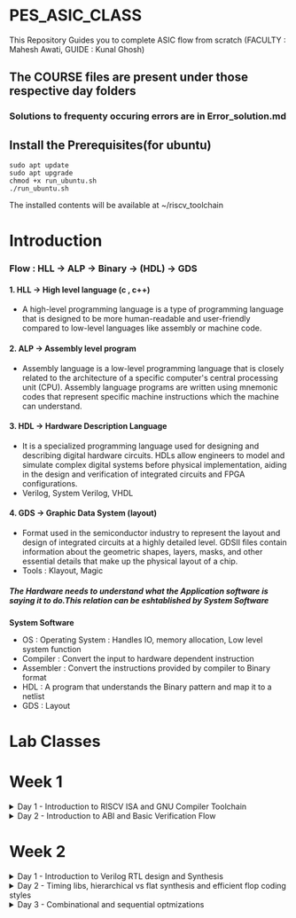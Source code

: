 # PES_ASIC_CLASS
This Repository Guides you to complete ASIC flow from scratch (FACULTY : Mahesh Awati, GUIDE : Kunal Ghosh)

## The COURSE files are present under those respective day folders 

### Solutions to frequenty occuring errors are in Error_solution.md

## Install the Prerequisites(for ubuntu)

```
sudo apt update
sudo apt upgrade
chmod +x run_ubuntu.sh
./run_ubuntu.sh
```
The installed contents will be available at ~/riscv_toolchain

# Introduction
### Flow : HLL -> ALP -> Binary -> (HDL) -> GDS
#### 1. HLL -> High level language (c , c++) 
- A high-level programming language is a type of programming language that is designed to be more human-readable and user-friendly compared to low-level languages like assembly or machine code.

#### 2. ALP -> Assembly level program
- Assembly language is a low-level programming language that is closely related to the architecture of a specific computer's central processing unit (CPU). Assembly language programs are written using mnemonic codes that represent specific machine instructions which the machine can understand.

#### 3. HDL -> Hardware Description Language
- It is a specialized programming language used for designing and describing digital hardware circuits. HDLs allow engineers to model and simulate complex digital systems before physical implementation, aiding in the design and verification of integrated circuits and FPGA configurations.
- Verilog, System Verilog, VHDL

#### 4. GDS -> Graphic Data System (layout)
- Format used in the semiconductor industry to represent the layout and design of integrated circuits at a highly detailed level. GDSII files contain information about the geometric shapes, layers, masks, and other essential details that make up the physical layout of a chip.
- Tools : Klayout, Magic

##### The Hardware needs to understand what the Application software is saying it to do.This relation can be eshtablished by System Software

____System Software____
- OS : Operating System : Handles IO, memory allocation, Low level system function
- Compiler : Convert the input to hardware dependent instruction
- Assembler : Convert the instructions provided by compiler to Binary format
- HDL : A program that understands the Binary pattern and map it to a netlist
- GDS : Layout



# Lab Classes 

# Week 1

<details>
  <summary> Day 1 - Introduction to RISCV ISA and GNU Compiler Toolchain </summary>
  <br>

  # DAY-1: LAB work for RISC-V software toolchain
  ## Task 1
  
  ## Write a C program to compute sum from 1 to n
  ![Screenshot from 2023-08-19 11-20-30](https://github.com/Shashanksharma280201/PESU-ASIC/assets/79470436/3ee921a8-140c-4353-aac7-104b2f6c5168)
  
  ### The result for the above after gcc compilation 
  ![Screenshot from 2023-08-19 11-20-59](https://github.com/Shashanksharma280201/PESU-ASIC/assets/79470436/d89ef2d4-9315-4643-957c-63d027004a1b)
  
  ### commands used 
  ```
  gcc sum1ton.c
  ./a.out
  ```
  
  ## GCC compile And Disassemble 
  
  ![Screenshot from 2023-08-21 00-52-48](https://github.com/Shashanksharma280201/PESU-ASIC/assets/79470436/0033f39e-f64d-439c-965b-2c9185d6bdc3)
  ![Screenshot from 2023-08-21 00-45-38](https://github.com/Shashanksharma280201/PESU-ASIC/assets/79470436/6b067ff8-dada-4462-b6ec-2647c6690a94)
  
  
  ### Commands used to compile and get the outout
  ```
  riscv64-unknown-elf-gcc -O1 -mabi=lp64 -march=rv64i -o sum1ton.o sum1ton.c
  riscv64-unknown-elf-objdump -d sum1ton.o | less
  
  riscv64-unknown-elf-gcc -Ofast -mabi=lp64 -march=rv64i -o sum1ton.o sum1ton.c
  riscv64-unknown-elf-objdump -d sum1ton.o | less
  ```
  ![Screenshot from 2023-08-21 00-56-27](https://github.com/Shashanksharma280201/PESU-ASIC/assets/79470436/0a321df3-eb8e-4eda-be6d-2d651332630a)
  
  
  ## Spike Simulation And Debug
  
  ### commands to run the risc-v compiler and spike debugger 
  ```
  riscv64-unknown-elf-gcc -Ofast -mabi=lp64 -march=rv64i -o sum1ton.o sum1ton.c
  spike pk sum1ton.o
  spike -d pk sum1ton.o
  ```
  
  ### The outputs after running the above commands are:
  
  ![Screenshot from 2023-08-21 01-03-17](https://github.com/Shashanksharma280201/PESU-ASIC/assets/79470436/08502c60-1b52-43d1-b24f-06bed6d8a44f)
  
  
  ![Screenshot from 2023-08-21 01-07-25](https://github.com/Shashanksharma280201/PESU-ASIC/assets/79470436/6ab2a91e-47d9-4a3d-984a-82a3c50bb404)
  
  
  
  ## Task 2
  
  ## Write a C program for Signed And Unsigned Numbers 
  
  ![Screenshot from 2023-08-21 01-19-18](https://github.com/Shashanksharma280201/PESU-ASIC/assets/79470436/0b1c01e9-04df-4c78-97ba-6675715996ba)
  
  ## After running the compiler
  
  ![Screenshot from 2023-08-21 01-20-43](https://github.com/Shashanksharma280201/PESU-ASIC/assets/79470436/ba0825a6-1319-4d7a-a3ec-95b8ebdd2168)
  
  ### The commands for above porcess are:
  ```
  vim unsignedHighest.c
  riscv64-unknown-elf-gcc -Ofast -mabi=lp64 -march=rv64i -o unsignedHighest.o unsignedHighest.c
  spike pk unsignedHighest.o
  ```
  
  ## For the signed number 
  
  ![Screenshot from 2023-08-21 01-28-57](https://github.com/Shashanksharma280201/PESU-ASIC/assets/79470436/2efbf598-7a24-4f71-a3ba-6a7bc3d41d35)
  
  ## After running the compiler
  
  ![Screenshot from 2023-08-21 01-28-48](https://github.com/Shashanksharma280201/PESU-ASIC/assets/79470436/0c63fe28-1cc8-476e-adfd-9387bd020663)
  
  
  ### The commands for above porcess are:
  
  ```
  vim signedHighest.c
  riscv64-unknown-elf-gcc -Ofast -mabi=lp64 -march=rv64i -o signedHighest.o signedHighest.c
  spike pk signedHighest.o
  ```
</details>

<details>
  <summary> Day 2 - Introduction to ABI and Basic Verification Flow </summary>
  <br>
  
  ## Lab work using ABI function calls
  
  ### Download the load.S , 1to9_count.c files from 
  https://github.com/kunalg123/riscv_workshop_collaterals/tree/master/labs
  
  
  ```
  cat 1to9_custom.c
  cat load.S
  ```
  
  ### The above commands are used to view the content of the files on terminal
  
  ![Screenshot from 2023-08-21 01-49-31](https://github.com/Shashanksharma280201/PESU-ASIC/assets/79470436/4ec9fd68-5f28-4043-9571-f610346eff63)
  
  
  ![Screenshot from 2023-08-21 09-11-11](https://github.com/Shashanksharma280201/PESU-ASIC/assets/79470436/674d5a42-c54d-4803-94a1-0e2276a6dd91)
  
  ![Screenshot from 2023-08-21 09-10-32](https://github.com/Shashanksharma280201/PESU-ASIC/assets/79470436/3bd596ac-744e-4925-9f45-b27a44eab3b5)
  
  ### Command used :
  
  ```
  riscv64-unknown-elf-gcc -Ofast -mabi=lp64 -march=rv64i -o 1to9_custom.o 1to9_custom.c load.S
  spike pk 1to9_custom.o
  riscv64-unknown-elf-objdump -d 1to9_custom.o | less
  ```
</details>

# Week 2

<details>
  <summary> Day 1 - Introduction to Verilog RTL design and Synthesis</summary>
  <br>

  ## Installation of vsdflow 

  ```
  sudo apt-get install git
    git clone https://github.com/kunalg123/vsdflow.git
    cd vsdflow
    chmod 777 opensource_eda_tool_install.sh
    ./opensource_eda_tool_install.sh 

    **NOTE for freshers:** This has been tested on a fresh Ubuntu installation.
    **NOTE for experienced UNIX users:** It has a lot of `sudo apt-get` and `sudo remove` commands, so you might want to 
      review before running.

    ./vsdflow spi_slave_design_details.csv
    ./vsdflow picorv32_design_details.csv
  ```

  ### Steps to test 'vsdflow' on Ubuntu

  ```
    cd outdir_spi_slave
    qflow display spi_slave
  ```

  ## Task 1


  ## Installing sky130RTLDesignAndSynthesis
  ```
    sudo -i
    sudo apt-get install git
    cd /home
    ls  
    cd shashank
    mkdir VLSI
    git clone https://github.com/kunalg123/sky130RTLDesignAndSynthesisWorkshop.git    
  ```
  ![Screenshot from 2023-08-27 14-40-07](https://github.com/Shashanksharma280201/PESU-ASIC/assets/79470436/9acda0e5-e202-460e-8383-56832879a9cc)

  ### After installation the VLSI dir should have these files in order 
  ![Screenshot from 2023-08-27 15-15-44](https://github.com/Shashanksharma280201/PESU-ASIC/assets/79470436/07e2eecd-db77-415f-8c2a-ff78687382fb)


  ## Introduction iverilog gtkwave part1
  ```
    sudo -i
    cd /home
    ls
    cd shashank
    cd VLSI
    cd sky130RTLDesignAndSynthesisWorkshop
    cd verilog_files
    ls
  ```

  ### In this current dir all the verilog files are present with their testbench
  ### Load a mux and it's testbench into iverilog 
  
  ![Screenshot from 2023-08-27 16-17-07](https://github.com/Shashanksharma280201/PESU-ASIC/assets/79470436/b871819e-aa6d-489f-ba5c-911d0398f801)

![Screenshot from 2023-08-27 16-17-41](https://github.com/Shashanksharma280201/PESU-ASIC/assets/79470436/0490ef3d-7f7b-4b1b-9b65-0f06b657e42c)

  ### After the output is generated then execute the .vcd file in the simulator

  ```
  gtkwave tb_good_mux.vcd
  ```

![Screenshot from 2023-08-27 16-19-54](https://github.com/Shashanksharma280201/PESU-ASIC/assets/79470436/3c87a8d7-83f8-494a-a182-d1488f312531)

![Screenshot from 2023-08-27 16-20-09](https://github.com/Shashanksharma280201/PESU-ASIC/assets/79470436/68209088-0179-4e87-aa21-7e704ecbd3b2)

![Screenshot from 2023-08-27 16-29-42](https://github.com/Shashanksharma280201/PESU-ASIC/assets/79470436/f182a6ab-efcf-4dca-84c3-92a3d2dfc366)
  
  ```
  vim tb_good_mux.v -o good_mux.v 
  ```
  
  ## Task 2

  ## Labs using Yosys and Sky130 PDKs

  ### Content of good_mux.v and tb_good_mux.v
  
  ![Screenshot from 2023-08-28 13-44-27](https://github.com/Shashanksharma280201/PESU-ASIC/assets/79470436/6a65eed9-0161-4107-b913-8d4427e057ca)



## Invoke yosys
![Screenshot from 2023-08-28 13-48-48](https://github.com/Shashanksharma280201/PESU-ASIC/assets/79470436/429395be-d38c-4629-ba7c-b83d5ecfdc3c)

give the commands as mentioned below
```
read_liberty -lib ../lib/sky130_fd_sc_hd__tt_025C_1v80.lib
read_verilog good_mux.v
synth -top good_mux 
abc -liberty ../lib/sky130_fd_sc_hd__tt_025C_1v80.lib
show
```
![Screenshot from 2023-08-28 13-52-02](https://github.com/Shashanksharma280201/PESU-ASIC/assets/79470436/9b68f04e-7936-4e3a-89da-f010f7005fa2)

![Screenshot from 2023-08-28 13-52-45](https://github.com/Shashanksharma280201/PESU-ASIC/assets/79470436/a393c247-a38c-47e9-939c-3cadf4e6dcf2)

![Screenshot from 2023-08-28 13-53-47](https://github.com/Shashanksharma280201/PESU-ASIC/assets/79470436/9de8304b-a43d-4cb3-a17e-ea344581b7d2)

![Screenshot from 2023-08-28 13-56-31](https://github.com/Shashanksharma280201/PESU-ASIC/assets/79470436/fbea9c3b-6359-4eac-a1a7-22189bd5b418)

![Screenshot from 2023-08-28 13-57-32](https://github.com/Shashanksharma280201/PESU-ASIC/assets/79470436/452f42b0-ac12-40db-a6f2-d52d371898fb)


### Write a netlist for the verilog code 
![Screenshot from 2023-08-28 14-06-54](https://github.com/Shashanksharma280201/PESU-ASIC/assets/79470436/dab4c2ac-4d54-4599-95d4-5c3a84be51e2)

![Screenshot from 2023-08-28 14-08-01](https://github.com/Shashanksharma280201/PESU-ASIC/assets/79470436/ef532e18-84e9-4f0a-bc95-663819259efd)

![Screenshot from 2023-08-28 14-09-37](https://github.com/Shashanksharma280201/PESU-ASIC/assets/79470436/d7ea4dc6-4433-4caa-8a1b-ca9aba881a7b)

![Screenshot from 2023-08-28 14-09-47](https://github.com/Shashanksharma280201/PESU-ASIC/assets/79470436/2bb5b2ba-e035-4758-aff3-a98ab5020710)

</details>

<details>
  <summary> Day 2 - Timing libs, hierarchical vs flat synthesis and efficient flop coding styles </summary>
  <br>

  ## Introduction to .lib

## Task 1
### Command to invoke sky130_fd_sc_hd__tt_025C_1v80.lib file 

```
 vim ../lib/sky130_fd_sc_hd__tt_025C_1v80.lib
```
![Screenshot from 2023-08-28 14-13-38](https://github.com/Shashanksharma280201/PESU-ASIC/assets/79470436/346d173e-0be2-4ccb-99f5-1db98cdcb35c)

![Screenshot from 2023-08-28 14-15-59](https://github.com/Shashanksharma280201/PESU-ASIC/assets/79470436/4614462b-c8f6-4a7e-9bba-8d78f114f3cc)

![Screenshot from 2023-08-28 14-16-09](https://github.com/Shashanksharma280201/PESU-ASIC/assets/79470436/85c5d97a-c92b-4772-8c97-765c3c4ba4a1)

![Screenshot from 2023-08-28 14-18-04](https://github.com/Shashanksharma280201/PESU-ASIC/assets/79470436/96232c45-5a0a-496d-9d4c-c8dccfbda9b0)

## Task 2
## Hier synthesis flat synthesis 

### In this section we will be using the multiple_modules.v
### The commands used are :
```
vim multiple_modules.v
yosys
read_liberty -lib ../lib//sky130_fd_sc_hd__tt_025C_1v80.lib
read_verilog multiple_modules.v
synth -top multiple_modules
abc -liberty ../lib/sky130_fd_sc_hd__tt_025C_1v80.lib
show multiple_modules
```
![Screenshot from 2023-08-28 14-20-26](https://github.com/Shashanksharma280201/PESU-ASIC/assets/79470436/3ce00e90-0d99-4fac-a458-533f3e7a53de)

![Screenshot from 2023-08-28 16-51-43](https://github.com/Shashanksharma280201/PESU-ASIC/assets/79470436/b89671b4-5066-40a3-8278-cdd6dbd7b544)

![Screenshot from 2023-08-28 16-52-28](https://github.com/Shashanksharma280201/PESU-ASIC/assets/79470436/6f8da149-1f00-49be-a35d-e4f4bcc5d71e)

![Screenshot from 2023-08-28 16-52-40](https://github.com/Shashanksharma280201/PESU-ASIC/assets/79470436/3dede933-5b7c-4d13-b5c8-964ca1994087)

![Screenshot from 2023-08-28 16-53-18](https://github.com/Shashanksharma280201/PESU-ASIC/assets/79470436/6457e149-8118-4204-b6dd-d580b3c2f1ce)

```
write_verilog multiple_modules_hier.v
!vim multiple_modules_hier.v 
```
![Screenshot from 2023-08-28 17-54-14](https://github.com/Shashanksharma280201/PESU-ASIC/assets/79470436/41fad2d2-310f-43d1-a8e0-ac6c8848a2d4)

![Screenshot from 2023-08-28 17-55-32](https://github.com/Shashanksharma280201/PESU-ASIC/assets/79470436/a23db2a1-b896-4bb6-a39b-7111a2e5e0cb)


![Screenshot from 2023-08-28 17-55-41](https://github.com/Shashanksharma280201/PESU-ASIC/assets/79470436/94a217d3-4e5b-4523-b36c-615c816f985e)

```
write_verilog -noattr multiple_modules_hier.v
!vim multiple_modules_hier.v 
```

![Screenshot from 2023-08-28 17-56-51](https://github.com/Shashanksharma280201/PESU-ASIC/assets/79470436/d70420b9-a04b-4965-a3b9-79bf6bfbfcad)


![Screenshot from 2023-08-28 17-57-01](https://github.com/Shashanksharma280201/PESU-ASIC/assets/79470436/b10ee0a6-b6b1-4feb-b05a-a692b5962210)


## Task 3

## Various Flop Coding Styles and optimization

### For asynchronous reset

```
ls
ls *dff*
iverilog dff_asyncres.v tb_dff_asyncres.v
./a.out
gtkwave tb_dff_asyncres.vcd 
```

![Screenshot from 2023-08-28 19-42-00](https://github.com/Shashanksharma280201/PESU-ASIC/assets/79470436/20c1df08-e42a-4ffc-ab44-322b16e15c9c)

![Screenshot from 2023-08-28 19-42-21](https://github.com/Shashanksharma280201/PESU-ASIC/assets/79470436/ea55aa6a-0d11-425f-9830-e557f29ae744)


### For asynchronous set

```
iverilog dff_async_set.v tb_dff_async_set.v
./a.out
gtkwave tb_dff_async_set.vcd
```

![image](https://github.com/Shashanksharma280201/PESU-ASIC/assets/79470436/7c2f104e-7808-4a2d-82c6-35de7d76b8e4)


### For synchronous reset

```
iverilog dff_syncres.v tb_dff_syncres.v
./a.out
gtkwave tb_dff_syncres.vcd 
```

![Screenshot from 2023-08-28 19-53-29](https://github.com/Shashanksharma280201/PESU-ASIC/assets/79470436/8c85eb64-bbdf-4fb8-b8c1-32ed3bfecfe8)



## Task 4

### Now to synthesize all the 3 codes as mentioned above we use yosys
```
yosys
read_liberty -lib ../lib/sky130_fd_sc_hd__tt_025C_1v80.lib
read_verilog dff_asyncres.v
synth -top dff_asyncres
dfflibmap -liberty ../lib/sky130_fd_sc_hd__tt_025C_1v80.lib
abc -liberty ../lib//sky130_fd_sc_hd__tt_025C_1v80.lib
show
```

![Screenshot from 2023-08-28 19-58-30](https://github.com/Shashanksharma280201/PESU-ASIC/assets/79470436/13a263c8-d9ad-4300-aae7-c551c7449588)

![Screenshot from 2023-08-28 19-58-39](https://github.com/Shashanksharma280201/PESU-ASIC/assets/79470436/6ef9bfbd-cc97-4161-ae42-6e745a084291)


```
read_verilog dff_async_set.v
synth -top dff_async_set
dfflibmap -liberty ../lib//sky130_fd_sc_hd__tt_025C_1v80.lib
abc -liberty ../lib/sky130_fd_sc_hd__tt_025C_1v80.lib
show
```

![Screenshot from 2023-08-28 20-03-35](https://github.com/Shashanksharma280201/PESU-ASIC/assets/79470436/57a85d0c-12da-4bba-bd34-67dbba42566f)

![Screenshot from 2023-08-28 20-04-15](https://github.com/Shashanksharma280201/PESU-ASIC/assets/79470436/6bbe419d-7f0f-4b29-a22c-ed2fa0050b9b)


```
read_verilog dff_syncres.v
synth -top dff_syncres
dfflibmap -liberty ../lib/sky130_fd_sc_hd__tt_025C_1v80.lib
abc -liberty ../lib/sky130_fd_sc_hd__tt_025C_1v80.lib
show
```

![Screenshot from 2023-08-28 20-07-42](https://github.com/Shashanksharma280201/PESU-ASIC/assets/79470436/10b51a53-df18-457e-9849-6ba0a21425bf)

![Screenshot from 2023-08-28 20-07-36](https://github.com/Shashanksharma280201/PESU-ASIC/assets/79470436/7159396b-e347-4a92-8530-d2d2cd08f57e)

## Interesting optimisations part1
```
read_liberty -lib ../lib/sky130_fd_sc_hd__tt_025C_1v80.lib
read_verilog mult_2.v
synth -top mul2
abc -liberty ../lib/sky130_fd_sc_hd__tt_025C_1v80.lib
show
```

![Screenshot from 2023-08-29 19-21-21](https://github.com/Shashanksharma280201/PESU-ASIC/assets/79470436/6bbb1f7e-af4b-4104-9695-c126fa5f976e)

![Screenshot from 2023-08-29 19-25-20](https://github.com/Shashanksharma280201/PESU-ASIC/assets/79470436/3dde5354-f6cd-40db-af54-9fb390c594cf)

## Interesting optimisations part2

```
write_verilog -noattr mul2_net.v
show
```
![Screenshot from 2023-08-29 19-51-02](https://github.com/Shashanksharma280201/PESU-ASIC/assets/79470436/b7ecb74c-cfb7-4755-81d9-9feb11e72a69)

![Screenshot from 2023-08-29 19-53-28](https://github.com/Shashanksharma280201/PESU-ASIC/assets/79470436/fd70e96a-d1fe-4515-a90a-74b4c4855667)


```
read_verilog mult_8.v
synth -top mul8
abc -liberty ../lib/sky130_fd_sc_hd__tt_025C_1v80.lib
show
write_verilog -noattr mult8_net.v
show
```

![Screenshot from 2023-08-29 19-56-10](https://github.com/Shashanksharma280201/PESU-ASIC/assets/79470436/1f390b9d-9789-45cf-aa9c-fa1398da723b)

![Screenshot from 2023-08-29 19-59-20](https://github.com/Shashanksharma280201/PESU-ASIC/assets/79470436/2314a63e-3107-474a-9da3-0616976ac978)

![Screenshot from 2023-08-29 19-59-33](https://github.com/Shashanksharma280201/PESU-ASIC/assets/79470436/1cae9df1-dbcd-4596-b207-0d94e5c9da38)

</details>


<details>
  <summary> Day 3 - Combinational and sequential optmizations </summary>
  <br>
  
  ## Task 1  Combinational logic optimizations

  ![Screenshot from 2023-08-29 20-29-18](https://github.com/Shashanksharma280201/PESU-ASIC/assets/79470436/6ecec5d4-0aa5-46f2-a098-e2f8e1fe6ec5)

  ### Commands
  
  ```
  read_liberty -lib ../lib/sky130_fd_sc_hd__tt_025C_1v80.lib
  read_verilog opt_check.v
  synth -top opt_check 
  opt_clean -purge
  abc -liberty ../lib/sky130_fd_sc_hd__tt_025C_1v80.lib
  show
  read_verilog opt_check2.v
  synth -top opt_check2
  abc -liberty ../lib/sky130_fd_sc_hd__tt_025C_1v80.lib 
  show
  ```
  
  ![Screenshot from 2023-09-03 10-02-01](https://github.com/Shashanksharma280201/PESU-ASIC/assets/79470436/df68275d-3089-4d88-9bd6-aed2753fd9fa)
  
  ![Screenshot from 2023-09-03 10-03-58](https://github.com/Shashanksharma280201/PESU-ASIC/assets/79470436/79c8fdcf-1973-4546-aa62-2eef7be2b1be)


  ### Synthesis

```
read_liberty -lib ../lib/sky130_fd_sc_hd__tt_025C_1v80.lib 
read_verilog opt_check3.v
synth -top opt_check3
opt_clean -purge
abc -liberty ../lib/sky130_fd_sc_hd__tt_025C_1v80.lib
show
read_verilog opt_check4.v
synth -top opt_check4
opt_clean -purge
abc -liberty ../lib/sky130_fd_sc_hd__tt_025C_1v80.lib
show
```


![Screenshot from 2023-09-03 10-10-02](https://github.com/Shashanksharma280201/PESU-ASIC/assets/79470436/f9df9b6c-23e0-483d-85e3-5229fbd26024)

![Screenshot from 2023-09-03 10-11-19](https://github.com/Shashanksharma280201/PESU-ASIC/assets/79470436/790b9f99-b57d-4d08-9676-3bdfc916fd61)


## Task 2  Sequential logic optimizations


![Screenshot from 2023-09-03 10-30-00](https://github.com/Shashanksharma280201/PESU-ASIC/assets/79470436/a4e9e107-4843-4efa-8164-0c9e3d81237c)


![Screenshot from 2023-09-03 10-31-07](https://github.com/Shashanksharma280201/PESU-ASIC/assets/79470436/e70925ad-d766-4a99-95dd-23e9bf0fcbd7)

### Synthesis

```
vim dff_const1.v -o dff_const2.v
iverilog dff_const1.v  tb_dff_const1.v
./a.out
gtkwave tb_dff_const1.vcd
iverilog dff_const2.v  tb_dff_const2.v
./a.out
gtkwave tb_dff_const2.vcd 
```


![Screenshot from 2023-09-03 10-33-52](https://github.com/Shashanksharma280201/PESU-ASIC/assets/79470436/f2a54282-a82b-45ab-a2cd-0a61c02ff67a)

![Screenshot from 2023-09-03 10-35-01](https://github.com/Shashanksharma280201/PESU-ASIC/assets/79470436/6685cbcc-6b9b-4358-a51b-fe77e9f39091)

### Synthesis

```
yosys

read_liberty -lib ../lib/sky130_fd_sc_hd__tt_025C_1v80.lib
read_verilog dff_const1.v
synth -top dff_const1
dfflibmap -liberty ../lib/sky130_fd_sc_hd__tt_025C_1v80.lib
abc -liberty ../lib/sky130_fd_sc_hd__tt_025C_1v80.lib
show
```

![Screenshot from 2023-09-03 10-40-09](https://github.com/Shashanksharma280201/PESU-ASIC/assets/79470436/34ee59d9-e558-439b-ba3d-37079b3218d8)

### Synthesis

```
read_verilog dff_const2.v
synth -top dff_const2
abc -liberty ../lib/sky130_fd_sc_hd__tt_025C_1v80.lib
show
```

![Screenshot from 2023-09-03 10-43-56](https://github.com/Shashanksharma280201/PESU-ASIC/assets/79470436/9b0519e7-bc23-463a-a51e-396eb5c09d4a)


### Gtkwave

```
iverilog dff_const3.v tb_dff_const3.v
./a.out
gtkwave tb_dff_const3.vcd 
```

![Screenshot from 2023-09-03 10-46-37](https://github.com/Shashanksharma280201/PESU-ASIC/assets/79470436/a0aac26d-5510-4011-9113-f2ac2e4c9f12)

### Synthesis

```
yosys
read_verilog dff_const3.v
synth -top dff_const3
dfflibmap -liberty ../lib/sky130_fd_sc_hd__tt_025C_1v80.lib
abc -liberty ../lib/sky130_fd_sc_hd__tt_025C_1v80.lib
show
```

![Screenshot from 2023-09-03 11-35-22](https://github.com/Shashanksharma280201/PESU-ASIC/assets/79470436/9607832e-15c1-415c-aba3-66eb3924972f)


# Task 3  Sequential logic optimizations for unused outputs 

### synthesis

```
read_liberty -lib ../lib/sky130_fd_sc_hd__tt_025C_1v80.lib
read_verilog  counter_opt.v
synth -top counter_opt
dfflibmap -liberty ../lib/sky130_fd_sc_hd__tt_025C_1v80.lib
abc -liberty ../lib/sky130_fd_sc_hd__tt_025C_1v80.lib
show
```

![Screenshot from 2023-09-03 11-42-25](https://github.com/Shashanksharma280201/PESU-ASIC/assets/79470436/46334447-a8d2-4378-b66f-de71c351e279)





</details>
